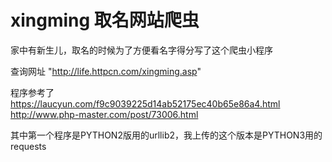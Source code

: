 # xingming 取名网站爬虫
家中有新生儿，取名的时候为了方便看名字得分写了这个爬虫小程序

查询网址
"http://life.httpcn.com/xingming.asp"

程序参考了
https://laucyun.com/f9c9039225d14ab52175ec40b65e86a4.html
http://www.php-master.com/post/73006.html

其中第一个程序是PYTHON2版用的urllib2，我上传的这个版本是PYTHON3用的requests

